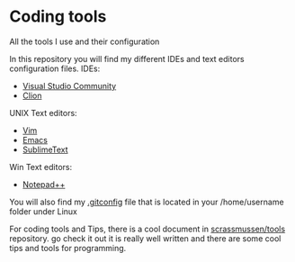 # Coding tools
All the tools I use and their configuration

In this repository you will find my different IDEs and text editors configuration files.
IDEs:
  * [Visual Studio Community](https://visualstudio.microsoft.com/vs/community)
  * [Clion](https://www.jetbrains.com/clion/)

UNIX Text editors:
  * [Vim](https://github.com/vim/vim)
  * [Emacs](https://www.gnu.org/software/emacs/)
  * [SublimeText](https://www.sublimetext.com/)

Win Text editors:
  * [Notepad++](https://notepad-plus-plus.org/)

You will also find my [.gitconfig](https://github.com/jelek21/Coding_Tools/blob/master/.gitconfig) file that is located in your /home/username folder under Linux

For coding tools and Tips, there is a cool document in [scrassmussen/tools](https://github.com/scrasmussen/tools) repository.
go check it out it is really well written and there are some cool tips and tools for programming.
